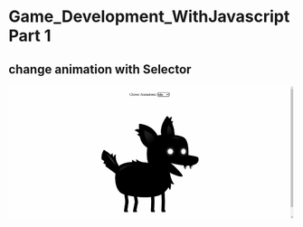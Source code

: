 # Game_Development_WithJavascript Part  1 
## change animation with Selector
<img src="https://raw.githubusercontent.com/aminos02/Game_Development_WithJavascript/part_1/capture/dogGif.gif"/>
